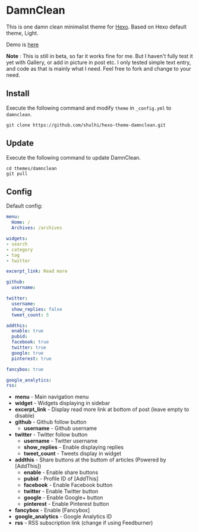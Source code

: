 # DamnClean

This is one damn clean minimalist theme for [Hexo](http://zespia.tw/hexo). Based on Hexo default theme, Light.

Demo is [here](http://shulhi.github.io)

**Note** : This is still in beta, so far it works fine for me. But I haven't fully test it yet with Gallery, or add in picture in post etc. I only tested simple text entry, and code as that is mainly what I need. Feel free to fork and change to your need.

## Install

Execute the following command and modify `theme` in `_config.yml` to `damnclean`.

```
git clone https://github.com/shulhi/hexo-theme-damnclean.git
```

## Update

Execute the following command to update DamnClean.

```
cd themes/damnclean
git pull
```

## Config

Default config:

``` yaml
menu:
  Home: /
  Archives: /archives

widgets:
- search
- category
- tag
- twitter

excerpt_link: Read more

github:
  username: 

twitter:
  username:
  show_replies: false
  tweet_count: 5

addthis:
  enable: true
  pubid:
  facebook: true
  twitter: true
  google: true
  pinterest: true

fancybox: true

google_analytics:
rss:
```

- **menu** - Main navigation menu
- **widget** - Widgets displaying in sidebar
- **excerpt_link** - Display read more link at bottom of post (leave empty to disable)
- **github** - Github follow button
  - **username** - Github username
- **twitter** - Twitter follow button
  - **username** - Twitter username
  - **show_replies** - Enable displaying replies
  - **tweet_count** - Tweets display in widget
- **addthis** - Share buttons at the buttom of articles (Powered by [AddThis])
  - **enable** - Enable share buttons
  - **pubid** - Profile ID of [AddThis]
  - **facebook** - Enable Facebook button
  - **twitter** - Enable Twitter button
  - **google** - Enable Google+ button
  - **pinterest** - Enable Pinterest button
- **fancybox** - Enable [Fancybox]
- **google_analytics** - Google Analytics ID
- **rss** - RSS subscription link (change if using Feedburner)